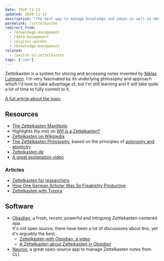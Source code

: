```yaml
---
date: 2020-11-13
updated: 2020-11-13
description: "The best way to manage knowledge and ideas as well as memories and lecture notes: the ultimate digital brain database system."
permalink: /zettelkasten
redirect_from:
  - /knowldege-management
  - /data-management
  - /digital-garden
  - /knowledge-management
related:
  - /switch-to-zettelkasten
tags: ["zen"]
---
```

Zettelkasten is a system for storing and accessing notes invented by [Niklas Luhmann](https://en.wikipedia.org/wiki/Niklas_Luhmann "Niklas Luhmann on Wikipedia"). I'm very fascinated by its underlying philosophy and approach which I'd love to take advantage of, but I'm still learning and it will take quite a lot of time to fully commit to it.

[A full article about the topic](/switch-to-zettelkasten)

## Resources

- [The Zettelkasten Manifesto](https://youtu.be/c5Tst3-zcWI)
- Highlights (by me) on [Wtf is a Zettelkasten?](https://via.hypothes.is/https://www.zettlr.com/post/what-is-a-zettelkasten)
- [Zettelkasten on Wikipedia](https://en.wikipedia.org/wiki/Zettelkasten)
- [The Zettelkasten Philosophy](https://neuron.zettel.page/philosophy.html), based on the principles of [autonomy and atomicity](https://neuron.zettel.page/atomic.html)
- [Zettelkasten.de](https://zettelkasten.de)
- [A great explanation video](https://youtu.be/XUltI4v_UU4)

### Articles

- [Zettelkasten for researchers](https://www.seanlawson.net/2017/09/zettelkasten-researchers-academics/)
- [How One German Scholar Was So Freakishly Productive](https://writingcooperative.com/zettelkasten-how-one-german-scholar-was-so-freakishly-productive-997e4e0ca125)
- [Zettelkasten with Typora](https://stoweboyd.com/post/190446627182/building-a-zettelkasten-in-typora)

## Software

- [Obsidian](https://obsidian.md), a fresh, recent, powerful and intriguing Zettlekasten-centered app.   
It's not open source, there have been a lot of discussions about this, yet it's arguably the best.
  - [Zettelkasten with Obsidian, a video](https://youtu.be/hGLVu4ODs0w)
  - [A Zettelkasten about Zettelkasten in Obsidian](https://forum.obsidian.md/t/obsidian-zettelkasten/)
- [Neuron](https://neuron.zettel.page), a great open-source app to manage Zettelkasten notes from CLI.
